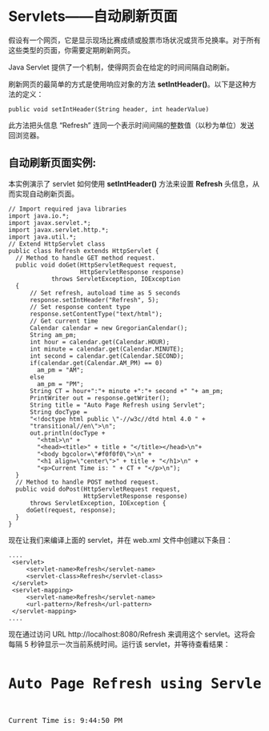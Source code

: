 # Servlets——自动刷新页面

假设有一个网页，它是显示现场比赛成绩或股票市场状况或货币兑换率。对于所有这些类型的页面，你需要定期刷新网页。

Java Servlet 提供了一个机制，使得网页会在给定的时间间隔自动刷新。

刷新网页的最简单的方式是使用响应对象的方法 **setIntHeader()**。以下是这种方法的定义：

``` 
public void setIntHeader(String header, int headerValue)
```

此方法把头信息 “Refresh” 连同一个表示时间间隔的整数值（以秒为单位）发送回浏览器。

## 自动刷新页面实例:

本实例演示了 servlet 如何使用 **setIntHeader()** 方法来设置 **Refresh** 头信息，从而实现自动刷新页面。

``` 
// Import required java libraries
import java.io.*;
import javax.servlet.*;
import javax.servlet.http.*;
import java.util.*;
// Extend HttpServlet class
public class Refresh extends HttpServlet {
  // Method to handle GET method request.
  public void doGet(HttpServletRequest request,
                    HttpServletResponse response)
            throws ServletException, IOException
  {
      // Set refresh, autoload time as 5 seconds
      response.setIntHeader("Refresh", 5);
      // Set response content type
      response.setContentType("text/html");
      // Get current time
      Calendar calendar = new GregorianCalendar();
      String am_pm;
      int hour = calendar.get(Calendar.HOUR);
      int minute = calendar.get(Calendar.MINUTE);
      int second = calendar.get(Calendar.SECOND);
      if(calendar.get(Calendar.AM_PM) == 0)
        am_pm = "AM";
      else
        am_pm = "PM"; 
      String CT = hour+":"+ minute +":"+ second +" "+ am_pm;   
      PrintWriter out = response.getWriter();
      String title = "Auto Page Refresh using Servlet";
      String docType =
      "<!doctype html public \"-//w3c//dtd html 4.0 " +
      "transitional//en\">\n";
      out.println(docType +
        "<html>\n" +
        "<head><title>" + title + "</title></head>\n"+
        "<body bgcolor=\"#f0f0f0\">\n" +
        "<h1 align=\"center\">" + title + "</h1>\n" +
        "<p>Current Time is: " + CT + "</p>\n");
  }
  // Method to handle POST method request.
  public void doPost(HttpServletRequest request,
                     HttpServletResponse response)
      throws ServletException, IOException {
     doGet(request, response);
  }
}
```

现在让我们来编译上面的 servlet，并在 web.xml 文件中创建以下条目：

``` 
....
 <servlet>
     <servlet-name>Refresh</servlet-name>
     <servlet-class>Refresh</servlet-class>
 </servlet>
 <servlet-mapping>
     <servlet-name>Refresh</servlet-name>
     <url-pattern>/Refresh</url-pattern>
 </servlet-mapping>
....
```

现在通过访问 URL http://localhost:8080/Refresh 来调用这个 servlet。这将会每隔 5 秒钟显示一次当前系统时间。运行该 servlet，并等待查看结果：

<pre class="result notranslate">
<h1 align="center">Auto Page Refresh using Servlet</h1>
<p>Current Time is: 9:44:50 PM</p>
</pre>
